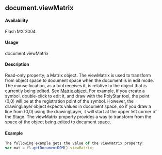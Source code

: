 ## document.viewMatrix

#### Availability

Flash MX 2004.

#### Usage

document.viewMatrix

#### Description

Read-only property; a Matrix object. The viewMatrix is used to transform from object space to document space when the document is in edit mode. The mouse location, as a tool receives it, is relative to the object that is currently being edited. See [Matrix object](#!wielmic/developers-animatesdk-docs/test/Matrix_object/matrix_summary.md).
For example, if you create a symbol, double-click to edit it, and draw with the PolyStar tool, the point (0,0) will be at the registration point of the symbol. However, the drawingLayer object expects values in document space, so if you draw a line from (0,0) using the drawingLayer, it will start at the upper left corner of the Stage. The viewMatrix property provides a way to transform from the space of the object being edited to document space.

#### Example

```javascript
The following example gets the value of the viewMatrix property:
var mat = fl.getDocumentDOM().viewMatrix;

```